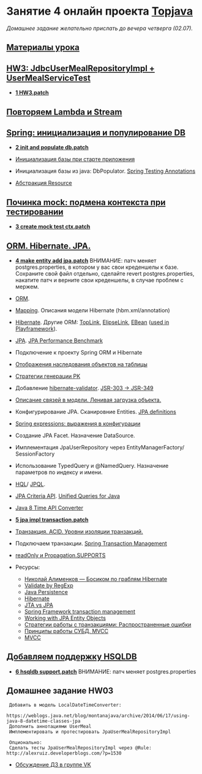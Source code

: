 # Занятие 4 онлайн проекта <a href="http://javawebinar.ru/topjava/">Topjava</a>
*Домашнее задание желательно прислать до вечера четверга (02.07).*

## <a href="https://drive.google.com/open?id=0B9Ye2auQ_NsFfkxqbVpwZUd5anQ2TXE4bm5HbXhtVmkxMUxFSjhNQ1hXYVVTTTZEMzkzN2s">Материалы урока</a>


## <a href="https://drive.google.com/open?id=0B9Ye2auQ_NsFWTdkTEhBNGQxRDA">HW3: JdbcUserMealRepositoryImpl + UserMealServiceTest</a>
- **<a href="https://drive.google.com/open?id=0B9Ye2auQ_NsFVmJ6bE1kZmIzUFU">1 HW3.patch</a>**

## <a href="https://drive.google.com/open?id=0B9Ye2auQ_NsFUlZCZDZDWUx2czA">Повторяем Lambda и Stream</a>

## <a href="https://drive.google.com/open?id=0B9Ye2auQ_NsFU0Z2R190eDllYmM">Spring: инициализация и популирование DB</a>
- **<a href="https://drive.google.com/open?id=0B9Ye2auQ_NsFNGd5SG9uMndaZVk">2 init and populate db.patch</a>**

-  <a href="http://docs.spring.io/spring/docs/current/spring-framework-reference/html/jdbc.html#jdbc-initializing-datasource-xml">Инициализация базы при старте приложения</a>
-  Инициализация базы из java: DbPopulator. <a href="http://docs.spring.io/spring/docs/current/spring-framework-reference/htmlsingle/#integration-testing-annotations-spring">Spring Testing Annotations</a>
-  <a href="http://docs.spring.io/spring/docs/current/spring-framework-reference/htmlsingle/#resources">Абстракция Resource</a>

## <a href="https://drive.google.com/open?id=0B9Ye2auQ_NsFNTNWV04weDBGSmc">Починка mock: подмена контекста при тестировании</a>
- **<a href="https://drive.google.com/open?id=0B9Ye2auQ_NsFZzFtakhXMW9ma2c">3 create mock test ctx.patch</a>**

## <a href="https://drive.google.com/open?id=0B9Ye2auQ_NsFVWZYcHoyUF9qX2M">ORM. Hibernate. JPA.</a>
- **<a href="https://drive.google.com/open?id=0B9Ye2auQ_NsFSHdWRVhkNDcwdzA">4 make entity add jpa.patch</a>**
  ВНИМАНИЕ: патч меняет postgres.properties, в котором у вас свои креденшелы к базе. Сохраните свой файл отдельно, сделайте revert postgres.properties, накатите патч и верните свои креденшелы, в случае проблем с мержем. 
   
-  <a href="http://ru.wikipedia.org/wiki/ORM">ORM</a>. 
-  <a href="http://en.wikibooks.org/wiki/Java_Persistence/Mapping">Mapping</a>. Описания модели Hibernate (hbm.xml/annotation)
-  <a href="https://ru.wikipedia.org/wiki/Hibernate_(библиотека)">Hibernate</a>. Другие ORM: <a href="http://en.wikipedia.org/wiki/TopLink">TopLink</a>, <a href="http://en.wikipedia.org/wiki/EclipseLink">ElipseLink</a>, <a href="http://en.wikipedia.org/wiki/Ebean">EBean</a> (<a href="http://www.playframework.com/documentation/2.2.x/JavaEbean">used in Playframework</a>).
-  <a href="http://ru.wikipedia.org/wiki/Java_Persistence_API">JPA</a>. <a href="http://www.jpab.org/All/All/All.html">JPA Performance Benchmark</a>
-  Подключение к проекту Spring ORM и Hibernate
-  <a href="http://en.wikibooks.org/wiki/Java_Persistence/Inheritance">Отображения наследования объектов на таблицы</a>
-  <a href="http://en.wikibooks.org/wiki/Java_Persistence/Identity_and_Sequencing">Стратегии генерации PK</a>
-  Добавление <a href="http://validator.hibernate.org">hibernate-validator</a>. <a href="http://stackoverflow.com/questions/14730329/jpa-2-0-exception-to-use-javax-validation-package-in-jpa-2-0">JSR-303 -> JSR-349</a>
-  <a href="http://devcolibri.com/2046">Описание связей в модели. Ленивая загрузка объекта.</a>
-  Конфигурирование JPA. Сканировние Entities. <a href="http://docs.jboss.org/hibernate/entitymanager/3.6/reference/en/html/architecture.html#d0e61">JPA definitions</a>
-  <a href="http://docs.spring.io/spring/docs/current/spring-framework-reference/html/expressions.html">Spring expressions: выражения в конфигурации</a>
-  Создание JPA Facet. Назначение DataSource.
-  Имплементация JpaUserRepository через EntityManagerFactory/ SessionFactory
-  Использование TypedQuery и @NamedQuery. Назначение параметров по индексу и имени.
-  <a href="http://docs.jboss.org/hibernate/orm/4.2/devguide/en-US/html/ch11.html">HQL</a>/ <a href="http://ru.wikipedia.org/wiki/Java_Persistence_Query_Language">JPQL</a>.
-  <a href="http://www.objectdb.com/java/jpa/query/criteria">JPA Criteria API</a>. <a href="http://www.querydsl.com/">Unified Queries for Java</a>
-  <a href="https://weblogs.java.net/blog/montanajava/archive/2014/06/17/using-java-8-datetime-classes-jpa">Java 8 Time API Converter</a>

- **<a href="https://drive.google.com/open?id=0B9Ye2auQ_NsFRUxqS2kteUF2R3M">5 jpa impl transaction.patch</a>**
-  <a href="http://ru.wikipedia.org/wiki/Транзакция_(информатика)">Транзакция. ACID. Уровни изоляции транзакций.</a> 
-  Подключаем транзакции. <a href="http://www.tutorialspoint.com/spring/spring_transaction_management.htm">Spring Transaction Management</a>
-  <a href="https://jira.spring.io/browse/DATAJPA-601">readOnly и Propagation.SUPPORTS</a>

-  Ресурсы:
   - <a href="http://www.youtube.com/watch?v=YzOTZTt-PR0">Николай Алименков — Босиком по граблям Hibernate</a>
   - <a href="http://stackoverflow.com/questions/8994864/how-would-i-specify-a-hibernate-pattern-annotation-using-a-regular-expression">Validate by RegExp</a>
   - <a href="http://en.wikibooks.org/wiki/Java_Persistence">Java Persistence</a>
   - <a href="http://hibernate.org/">Hibernate</a>
   - <a href="http://stackoverflow.com/questions/26482495/which-transaction-manager-should-i-use-jta-vs-jpa">JTA vs JPA</a> 
   - <a href="http://docs.spring.io/spring-framework/docs/4.0.x/spring-framework-reference/html/transaction.html">Spring Framework transaction management</a>
   - <a href="http://www.objectdb.com/java/jpa/persistence/managed#Entity_Object_Life_Cycle">Working with JPA Entity Objects</a>
   - <a href="http://www.ibm.com/developerworks/ru/library/j-ts1/">Стратегии работы с транзакциями: Распространенные ошибки</a>
   - <a href="http://habrahabr.ru/post/208400/">Принципы работы СУБД. MVCC</a>
   - <a href="https://ru.wikipedia.org/wiki/MVCC">MVCC</a>

## <a href="https://drive.google.com/open?id=0B9Ye2auQ_NsFSTJEQ1Rvd3Jvc2c">Добавляем поддержку HSQLDB</a>
- **<a href="https://drive.google.com/open?id=0B9Ye2auQ_NsFTkM4MXVITThTdXc">6 hsqldb support.patch</a>**
  ВНИМАНИЕ: патч меняет postgres.properties
  
## Домашнее задание HW03
     Добавить в модель LocalDateTimeConverter: 
            https://weblogs.java.net/blog/montanajava/archive/2014/06/17/using-java-8-datetime-classes-jpa
     Дополнить аннотациями UserMeal 
     Имплементировать и протестировать JpaUserMealRepositoryImpl 

     Опционально:
     Сделать тесты JpaUserMealRepositoryImpl через @Rule: http://alexruiz.developerblogs.com/?p=1530
     
-  <a href="https://vk.com/topic-88584431_31547091">Обсуждение ДЗ в группе VK</a>